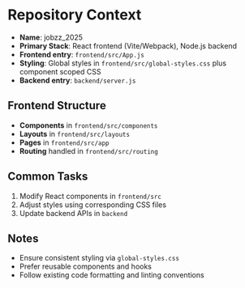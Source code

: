 # Repository Context

- **Name**: jobzz_2025
- **Primary Stack**: React frontend (Vite/Webpack), Node.js backend
- **Frontend entry**: `frontend/src/App.js`
- **Styling**: Global styles in `frontend/src/global-styles.css` plus component scoped CSS
- **Backend entry**: `backend/server.js`

## Frontend Structure
- **Components** in `frontend/src/components`
- **Layouts** in `frontend/src/layouts`
- **Pages** in `frontend/src/app`
- **Routing** handled in `frontend/src/routing`

## Common Tasks
1. Modify React components in `frontend/src`
2. Adjust styles using corresponding CSS files
3. Update backend APIs in `backend`

## Notes
- Ensure consistent styling via `global-styles.css`
- Prefer reusable components and hooks
- Follow existing code formatting and linting conventions